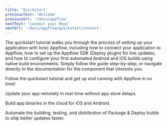 ```yaml
---
title: 'Quickstart'
previousText: 'Welcome'
previousUrl: '/docs/appflow'
nextText: 'Connect your Repo'
nextUrl: '/docs/appflow/quickstart/connect'
---
```


The quickstart tutorial walks you through the process of setting up your application with Ionic Appflow, including how to connect your application to Appflow, how to set up the Appflow SDK (Deploy plugin) for live updates, and how to configure your first automated Android and iOS builds using native build environments. Simply follow the guide step-by-step, or navigate directly to the documentation for the component that interests you.

<docs-cards>
  <docs-card header="Start the Tutorial" href="/docs/appflow/quickstart/connect">
    <p>Follow the quickstart tutorial and get up and running with Appflow in no time!</p>
  </docs-card>

  <docs-card header="Deploy Docs" href="/docs/appflow/deploy/intro">
    <p>Update your app remotely in real-time without app store delays.</p>
  </docs-card>

  <docs-card header="Package Docs" href="/docs/appflow/package/intro">
    <p>Build app binaries in the cloud for iOS and Android.</p>
  </docs-card>

  <docs-card header="Automation Docs" href="/docs/appflow/automation/intro">
    <p>Automate the building, testing, and distribution of Package & Deploy builds to ship better updates faster.</p>
  </docs-card>
</docs-cards>
